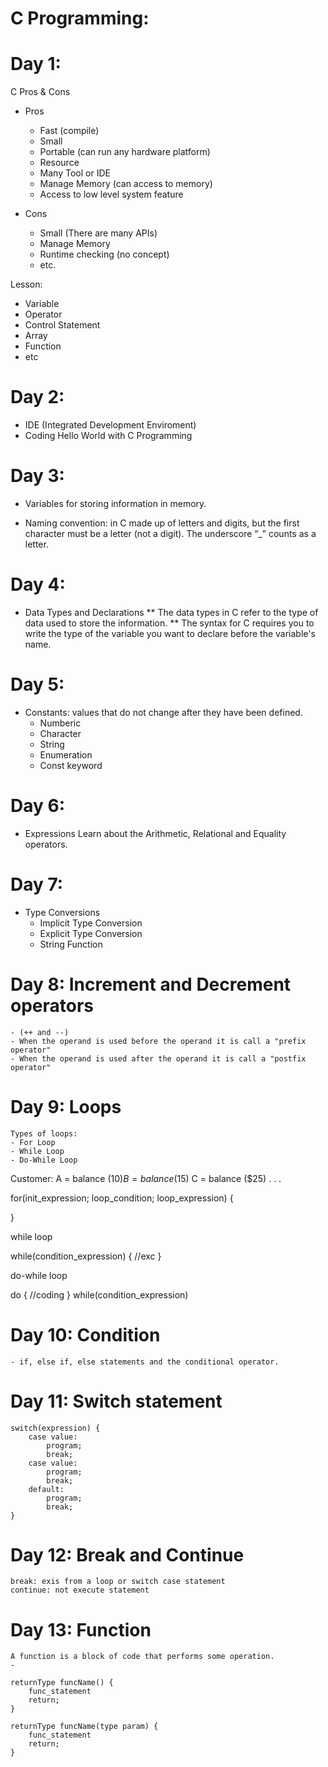 # C Programming:

# Day 1:

C Pros & Cons

- Pros
    - Fast (compile)
    - Small 
    - Portable (can run any hardware platform)
    - Resource
    - Many Tool or IDE
    - Manage Memory (can access to memory)
    - Access to low level system feature

- Cons
    - Small (There are many APIs)
    - Manage Memory 
    - Runtime checking (no concept)
    - etc.

Lesson:

- Variable
- Operator
- Control Statement
- Array
- Function
- etc 


# Day 2:

- IDE (Integrated Development Enviroment)
- Coding Hello World with C Programming


# Day 3:

- Variables for storing information in memory.

- Naming convention: in C made up of letters and digits,
but the first character must be a letter (not a digit).
The underscore “_” counts as a letter.


# Day 4:

- Data Types and Declarations
**
The data types in C refer to the type of data used to store the information.
**
The syntax for C requires you to write the type
of the variable you want to declare before the variable's name.


# Day 5:

- Constants: values that do not change after they have been defined.
    - Numberic
    - Character
    - String 
    - Enumeration 
    - Const keyword

# Day 6:

- Expressions
    Learn about the Arithmetic, Relational and Equality operators.

# Day 7:

- Type Conversions
    - Implicit Type Conversion
    - Explicit Type Conversion
    - String Function

# Day 8: Increment and Decrement operators

    - (++ and --)
    - When the operand is used before the operand it is call a "prefix operator"
    - When the operand is used after the operand it is call a "postfix operator"

# Day 9: Loops

    Types of loops:
    - For Loop
    - While Loop
    - Do-While Loop


Customer:
    A = balance ($10)
    B = balance ($15)
    C = balance ($25)
    .
    .
    .

for(init_expression; loop_condition; loop_expression) {

}          

while loop

while(condition_expression) {
    //exc
}

do-while loop

do {
    //coding 
}
while(condition_expression)


# Day 10: Condition
    - if, else if, else statements and the conditional operator.

# Day 11: Switch statement

    switch(expression) {
        case value:
            program;
            break;
        case value:
            program;
            break;
        default:
            program;
            break;    
    }

# Day 12: Break and Continue

    break: exis from a loop or switch case statement
    continue: not execute statement 


# Day 13: Function

    A function is a block of code that performs some operation.
    -
    
    returnType funcName() {
        func_statement
        return;
    }
    
    returnType funcName(type param) {
        func_statement
        return;
    }